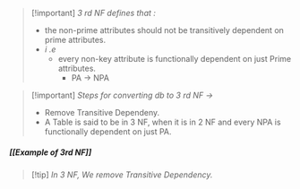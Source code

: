 >[!important] *3 rd NF defines that :* 
>- the non-prime attributes should not be transitively dependent on prime attributes.
>- *i .e*
>	- every non-key attribute is functionally dependent on just Prime attributes.
>		- PA -> NPA 

>[!important] *Steps for converting db to 3 rd NF ->*
>- Remove Transitive Dependeny.
>- A Table is said to be in 3 NF, when it is in 2 NF and every NPA is functionally dependent on just PA.
##### *[[Example of 3rd NF]]*

>[!tip] *In 3 NF, We remove Transitive Dependency.*
